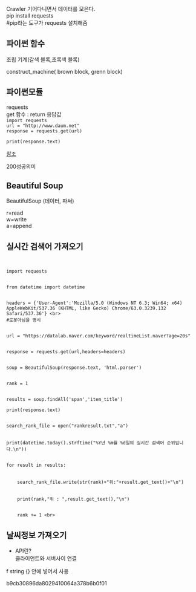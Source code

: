 Crawler 기어다니면서 데이터를 모은다.<br>
pip install requests <br>
#pip라는 도구가 requests 설치해줌<br>


## 파이썬 함수

조립 기계(갈색 블록,초록색 블록)

construct_machine( brown block, grenn block)

## 파이썬모듈

requests<br>
get 함수 : return 응답값<br>
`import requests `<br>
`url = "http://www.daum.net"` <br>
`response = requests.get(url)` <br>

` print(response.text) `<br>

[참조](https://docs.python-requests.org/en/master/api/#requests.Response)


200성공의미

## Beautiful Soup <br>
BeautifulSoup (데이터, 파써) <br>


r=read <br>
w=write <br>
a=append <br>

## 실시간 검색어 가져오기<br>

```from bs4 import BeautifulSoup


import requests


from datetime import datetime


headers = {'User-Agent':'Mozilla/5.0 (Windows NT 6.3; Win64; x64) AppleWebKit/537.36 (KHTML, like Gecko) Chrome/63.0.3239.132 Safari/537.36'} <br>
#로봇아님을 명시


url = "https://datalab.naver.com/keyword/realtimeList.naver?age=20s"


response = requests.get(url,headers=headers)


soup = BeautifulSoup(response.text, 'html.parser')


rank = 1


results = soup.findAll('span','item_title')

print(response.text)


search_rank_file = open("rankresult.txt","a")


print(datetime.today().strftime("%Y년 %m월 %d일의 실시간 검색어 순위입니다.\n"))


for result in results:


    search_rank_file.write(str(rank)+"위:"+result.get_text()+"\n")
    
    
    print(rank,"위 : ",result.get_text(),"\n")
    
    
    rank += 1 <br> 
 ```
    
    
    

## 날씨정보 가져오기 
 * API란? <br>
 클라이언트와 서버사이 연결
 
 f string {} 안에 넣어서 사용
 
 b9cb30896da8029410064a378b6b0f01
    
    
